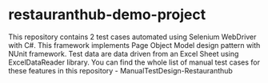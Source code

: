 # restauranthub-demo-project
This repository contains 2 test cases automated using Selenium WebDriver with C#. 
This framework implements Page Object Model design pattern with NUnit framework.
Test data are data driven from an Excel Sheet using ExcelDataReader library.
You can find the whole list of manual test cases for these features in this repository - ManualTestDesign-Restauranthub

